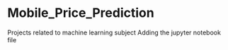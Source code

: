 # Mobile_Price_Prediction
Projects related to machine learning subject
Adding the jupyter notebook file

